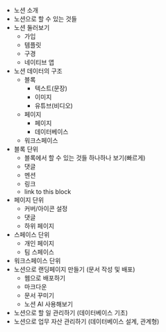 - 노션 소개
- 노션으로 할 수 있는 것들
- 노션 둘러보기
	- 가입
	- 템플릿
	- 구경
	- 네이티브 앱
- 노션 데이터의 구조
	- 블록
		- 텍스트(문장)
		- 이미지
		- 유튜브(비디오)
	- 페이지
		- 페이지
		- 데이터베이스
	- 워크스페이스
- 블록 단위
	- 블록에서 할 수 있는 것들 하나하나 보기(빠르게)
	- 댓글
	- 멘션
	- 링크
	- link to this block
- 페이지 단위
	- 커버/아이콘 설정
	- 댓글
	- 하위 페이지
- 스페이스 단위
	- 개인 페이지
	- 팀 스페이스
- 워크스페이스 단위
- 노션으로 랜딩페이지 만들기 (문서 작성 및 배포)
	- 웹으로 배포하기
	- 마크다운
	- 문서 꾸미기
	- 노션 AI 사용해보기
- 노션으로 할 일 관리하기 (데이터베이스 기초)
- 노션으로 업무 자산 관리하기 (데이터베이스 설계, 관계형)